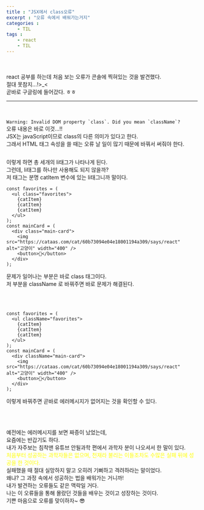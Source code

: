 ```yaml
---
title : "JSX에서 class오류"
excerpt : "오류 속에서 배워가는거지"
categories : 
    - TIL
tags : 
    - react
    - TIL
---
```



<br><br> 
react 공부를 하는데 처음 보는 오류가 콘솔에 찍혀있는 것을 발견했다.  
절대 못참지...!>_<    
곧바로 구글링에 들어갔다. ㅎㅎ  


---

<br><br> 
```Warning: Invalid DOM property `class`. Did you mean `className`?```  
오류 내용은 바로 이것...!!  
JSX는 javaScript이므로 class의 다른 의미가 있다고 한다.  
그래서 HTML 태그 속성을 쓸 때는 오류 날 일이 많기 때문에 바꿔서 써줘야 한다.  


```

```  

이렇게 하면 총 세개의 li태그가 나타나게 된다.  
그런데, li태그를 하나만 사용해도 되지 않을까?  
저 태그는 분명 catItem 변수에 있는 li태그니까 말이다.  

```
const favorites = (
  <ul class="favorites">
    {catItem}
    {catItem}
    {catItem}
  </ul>
);
const mainCard = (
  <div class="main-card">
    <img src="https://cataas.com/cat/60b73094e04e18001194a309/says/react" alt="고양이" width="400" />
    <button>🤍</button>
  </div>
);
```  

문제가 일어나는 부분은 바로 class 태그이다.  
저 부분을 className 로 바꿔주면 바로 문제가 해결된다.  


<br><br>   

```
const favorites = (
  <ul className="favorites">
    {catItem}
    {catItem}
    {catItem}
  </ul>
);
const mainCard = (
  <div className="main-card">
    <img src="https://cataas.com/cat/60b73094e04e18001194a309/says/react" alt="고양이" width="400" />
    <button>🤍</button>
  </div>
);
```   
이렇게 바꿔주면 곧바로 에러메시지가 없어지는 것을 확인할 수 있다.  



<br><br>

예전에는 에러메시지를 보면 짜증이 났었는데,  
요즘에는 반갑기도 하다.  
내가 자주보는 침착맨 유튜브 안될과학 편에서 과학자 분이 나오셔서 한 말이 있다.  
<span style="color:yellow">처음부터 성공하는 과학자들은 없으며, 천재라 불리는 이들조차도 수많은 실패 뒤에 성공을 한 것이다.</span>  <br>
실패했을 때 절대 실망하지 말고 오히려 기뻐하고 격려하라는 말이었다.  
왜냐? 그 과정 속에서 성공하는 법을 배워가는 거니까!  
내가 발견하는 오류들도 같은 맥락일 거다.  
나는 이 오류들을 통해 몰랐던 것들을 배우는 것이고 성장하는 것이다.  
기쁜 마음으로 오류를 맞이하자~ 😎




